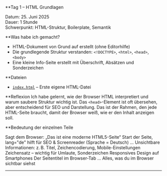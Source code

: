 **Tag 1 – HTML Grundlagen

Datum: 25. Juni 2025  
Dauer: 1 Stunde  
Schwerpunkt: HTML-Struktur, Boilerplate, Semantik

**Was habe ich gemacht?

- HTML-Dokument von Grund auf erstellt (ohne Editorhilfe)
- Die grundlegende Struktur verstanden: `<!DOCTYPE>`, `<html>`, `<head>`, `<body>`
- Eine kleine Info-Seite erstellt mit Überschrift, Absätzen und Sonderzeichen

**Dateien
- [`index.html`](./index.html) – Erste eigene HTML-Datei

**Reflexion
Ich habe gelernt, wie der Browser HTML interpretiert und warum saubere Struktur wichtig ist. Das `<head>`-Element ist oft übersehen, aber entscheidend für SEO und Darstellung.
Das ist der Rahmen, den jede HTML-Seite braucht, damit der Browser weiß, wie er den Inhalt anzeigen soll.

**Bedeutung der einzelnen Teile
<!DOCTYPE html>	        Sagt dem Browser: „Das ist eine moderne HTML5-Seite“
<html lang="de">	    Start der Seite, lang="de" hilft für SEO & Screenreader (Sprache = Deutsch)
<head> ... </head>	    Unsichtbare Informationen: z. B. Titel, Zeichencodierung, Mobile-Einstellungen
<meta charset="UTF-8">	Zeichensatz – wichtig für Umlaute, Sonderzeichen
<meta name="viewport">	Responsives Design auf Smartphones
<title>...</title>	    Der Seitentitel im Browser-Tab
<body> ... </body>	    Alles, was du im Browser sichtbar siehst

---